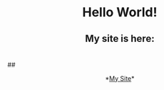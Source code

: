 
# <p align="center"> Hello World! </p>

## <p align="center"> My site is here: </p> 
<br>
## <p align="center">*<a href="https://luffinage.github.io/Home_Page.html">My Site</a>* </p> 


